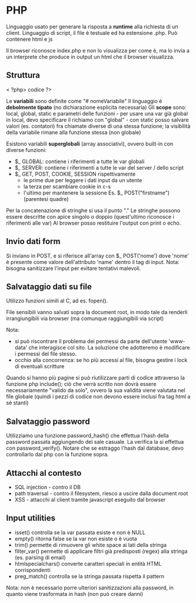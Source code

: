 # PHP
Linguaggio usato per generare la risposta a **runtime** alla richiesta di un client.
Linguaggio di script, il file è testuale ed ha estensione .php.
Può contenere html e js

Il browser riconosce index.php e non lo visualizza per come è, ma lo invia a un interprete che produce in output un html che il browser visualizza.

## Struttura

< ?php>
	codice
?>

Le **variabili** sono definite come "# nomeVariabile"
Il linguaggio è **debolmente tipato** (no dichiarazione esplicita necessaria)
Gli **scope** sono: local, global, static e parametri delle funzioni
	- per usare una var già global in local, devo specificare il richiamo con "global"
	- con static posso salvare valori (es. contatori) fra chiamate diverse di una stessa funzione; la visibilità della variabile rimane alla funzione stessa (non globale)

Esistono variabili **superglobali** (array associativi), ovvero built-in con diverse funzioni:
- $_ GLOBAL: contiene i riferimenti a tutte le var globali
- $_ SERVER: contiene i riferimenti a tutte le var del server / dello script
- $_ GET, POST, COOKIE, SESSION rispettivamente
	- le prime due per leggere i dati input da un utente
	- la terza per scambiare cookie in c-s
	- l'ultimo per mantenere la sessione
Es. $_ POST("firstname") (parentesi quadre)

Per la concatenazione di stringhe si usa il punto "."
Le stringhe possono essere descritte con apice singolo o doppio (quest'ultimo riconosce i riferimenti alle var)
Al browser posso restituire l'output con print o echo.

## Invio dati form
Si inviano in POST, e si riferisce all'array con $_ POST('nome') dove 'nome' è presente come valore dell'attributo 'name' dentro il tag di input.
Nota: bisogna sanitizzare l'input per evitare tentativi malevoli.

## Salvataggio dati su file
Utilizzo funzioni simili al C, ad es. fopen().

File sensibili vanno salvati sopra la document root, in modo tale da renderli irrangiungibili via browser (ma comunque raggiungibili via script)

Nota: 
- si può riscontrare il problema dei permessi da parte dell'utente 'www-data' che interagisce col sito. La soluzione che adotteremo è modificare i permessi del file stesso.
- occhio alla concorrenza: se ho più accessi al file, bisogna gestire i lock di eventuali scritture

Quando si hanno più pagine si può riutilizzare parti di codice attraverso la funzione php include(); ciò che verrà scritto non dovrà essere necessariamente "valido da solo", ovvero la sua validità viene valutata nel file globale (quindi i pezzi di codice non devono essere inclusi fra tag html a sè stanti)


## Salvataggio password

Utilizziamo una funzione password_hash() che effettua l'hash della password passata aggiungendo del sale casuale. La verifica la si effettua con password_verify().
Notare che se estraggo l'hash dal database, devo controllarlo dal php con la funzione sopra.

## Attacchi al contesto
- SQL injection - contro il DB
- path traversal - contro il filesystem, riesco a uscire dalla document root
- XSS - attacchi al client tramite javascript eseguito dal browser

## Input utilities
- isset() controlla se la var passata esiste e non è NULL
- empty() ritorna false se la var non esiste o è vuota
- trim() permette di rimuovere gli white space ai lati della stringa
- filter_var() permette di applicare filtri già predisposti (regex) alla stringa (es. parsing di email)
- htmlspecialchars() converte caratteri speciali in entità HTML corrispondenti
- preg_match() controlla se la stringa passata rispetta il pattern

Nota: non è necessario porre ulteriori sanitizzazioni alla password, in quanto viene trasformata in hash (non può creare danni)